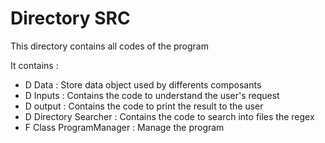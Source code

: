 # Directory SRC

This directory contains all codes of the program

It contains :
- D Data : Store data object used by differents composants
- D Inputs : Contains the code to understand the user's request
- D output : Contains the code to print the result to the user
- D Directory Searcher : Contains the code to search into files the regex
- F Class ProgramManager : Manage the program